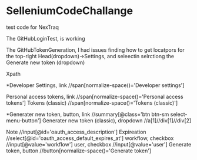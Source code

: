 # SelleniumCodeChallange
test code for NexTraq

The GitHubLoginTest, is working

The GitHubTokenGeneration, I had issues finding how to get locatpors for the top-right Head(dropdown)->Settings, and seleectin selrctiong the Generate new token (dropdown)

Xpath

*Developer Settings, link
//span[normalize-space()='Developer settings']

Personal access tokens, link
//span[normalize-space()='Personal access tokens']
Tokens (classic)
//span[normalize-space()='Tokens (classic)']

*Generater new token, button, link
//summary[@class='btn btn-sm select-menu-button']
Generater new token (classic), dropdown
//a[1]//div[1]//div[2]

Note
//input[@id='oauth_access_description']
Expireation
//select[@id='oauth_access_default_expires_at']
workflow, checkbox
//input[@value='workflow']
user, checkbox
//input[@value='user']
Generate token, button
//button[normalize-space()='Generate token']
